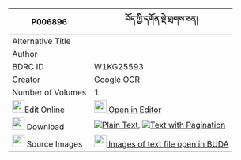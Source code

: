 |P006896|བོད་ཀྱི་དགོན་སྡེ་གྲགས་ཅན། 
| --- | --- 
|Alternative Title |
|Author | 
|BDRC ID | W1KG25593
|Creator | Google OCR
|Number of Volumes| 1
|<img width="25" src="https://img.icons8.com/color/25/000000/edit-property.png">Edit Online| [<img width="25" src="https://avatars.githubusercontent.com/u/45091458?s=200&v=4"> Open in Editor](http://editor.openpecha.org/P006896)
|<img width="25" src="https://img.icons8.com/fluent/48/000000/download-2.png"/>  Download | [![](https://img.icons8.com/color/20/000000/txt.png)Plain Text](https://github.com/Openpecha/P006896/releases/download/v2/bo_kyi_gonde_drakchen_plain_P006896.zip), [![](https://img.icons8.com/color/20/000000/txt.png)Text with Pagination](https://github.com/Openpecha/P006896/releases/download/v2/bo_kyi_gonde_drakchen_pages_P006896.zip)
|<img width="25" src="https://img.icons8.com/plasticine/100/000000/pictures-folder.png"/>  Source Images | [<img width="25" src="https://library.bdrc.io/icons/BUDA-small.svg"> Images of text file open in BUDA](https://library.bdrc.io/show/bdr:W1KG25593)